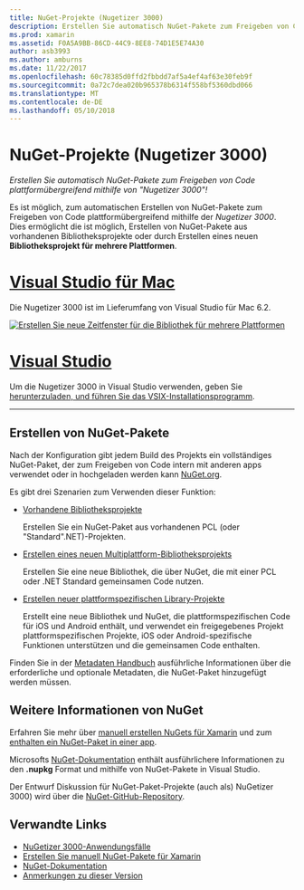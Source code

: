 ```yaml
---
title: NuGet-Projekte (Nugetizer 3000)
description: Erstellen Sie automatisch NuGet-Pakete zum Freigeben von Code plattformübergreifend mithilfe von "Nugetizer 3000"!
ms.prod: xamarin
ms.assetid: F0A5A9BB-86CD-44C9-8EE8-74D1E5E74A30
author: asb3993
ms.author: amburns
ms.date: 11/22/2017
ms.openlocfilehash: 60c78385d0ffd2fbbdd7af5a4ef4af63e30feb9f
ms.sourcegitcommit: 0a72c7dea020b965378b6314f558bf5360dbd066
ms.translationtype: MT
ms.contentlocale: de-DE
ms.lasthandoff: 05/10/2018
---
```

# <a name="nuget-projects-nugetizer-3000"></a>NuGet-Projekte (Nugetizer 3000)

_Erstellen Sie automatisch NuGet-Pakete zum Freigeben von Code plattformübergreifend mithilfe von "Nugetizer 3000"!_

Es ist möglich, zum automatischen Erstellen von NuGet-Pakete zum Freigeben von Code plattformübergreifend mithilfe der _Nugetizer 3000_. Dies ermöglicht die ist möglich, Erstellen von NuGet-Pakete aus vorhandenen Bibliotheksprojekte oder durch Erstellen eines neuen **Bibliotheksprojekt für mehrere Plattformen**.

# <a name="visual-studio-for-mactabvsmac"></a>[Visual Studio für Mac](#tab/vsmac)

Die Nugetizer 3000 ist im Lieferumfang von Visual Studio für Mac 6.2.

[![](images/mulitplatform-library-sml.png "Erstellen Sie neue Zeitfenster für die Bibliothek für mehrere Plattformen")](images/mulitplatform-library.png#lightbox)

# <a name="visual-studiotabvswin"></a>[Visual Studio](#tab/vswin)

Um die Nugetizer 3000 in Visual Studio verwenden, geben Sie [herunterzuladen, und führen Sie das VSIX-Installationsprogramm](http://bit.ly/nugetizer-2017).

-----

## <a name="building-nuget-packages"></a>Erstellen von NuGet-Pakete

Nach der Konfiguration gibt jedem Build des Projekts ein vollständiges NuGet-Paket, der zum Freigeben von Code intern mit anderen apps verwendet oder in hochgeladen werden kann [NuGet.org](https://www.nuget.org).

Es gibt drei Szenarien zum Verwenden dieser Funktion:

- [Vorhandene Bibliotheksprojekte](existing-library.md)

  Erstellen Sie ein NuGet-Paket aus vorhandenen PCL (oder "Standard".NET)-Projekten.

- [Erstellen eines neuen Multiplattform-Bibliotheksprojekts](single-codebase.md)

  Erstellen Sie eine neue Bibliothek, die über NuGet, die mit einer PCL oder .NET Standard gemeinsamen Code nutzen.

- [Erstellen neuer plattformspezifischen Library-Projekte](platform-specific.md)

  Erstellt eine neue Bibliothek und NuGet, die plattformspezifischen Code für iOS und Android enthält, und verwendet ein freigegebenes Projekt plattformspezifischen Projekte, iOS oder Android-spezifische Funktionen unterstützen und die gemeinsamen Code enthalten.

Finden Sie in der [Metadaten Handbuch](metadata.md) ausführliche Informationen über die erforderliche und optionale Metadaten, die NuGet-Paket hinzugefügt werden müssen.


## <a name="further-nuget-information"></a>Weitere Informationen von NuGet

Erfahren Sie mehr über [manuell erstellen NuGets für Xamarin](~/cross-platform/app-fundamentals/nuget-manual.md) und zum [enthalten ein NuGet-Paket in einer app](https://docs.microsoft.com/visualstudio/mac/nuget-walkthrough).

Microsofts [NuGet-Dokumentation](https://docs.microsoft.com/nuget/) enthält ausführlichere Informationen zu den **.nupkg** Format und mithilfe von NuGet-Pakete in Visual Studio.

Der Entwurf Diskussion für NuGet-Paket-Projekte (auch als) NuGetizer 3000) wird über die [NuGet-GitHub-Repository](https://github.com/NuGet/Home/wiki/NuGetizer-3000).


## <a name="related-links"></a>Verwandte Links

- [NuGetizer 3000-Anwendungsfälle](https://github.com/NuGet/Home/wiki/NuGetizer-Core-Scenarios)
- [Erstellen Sie manuell NuGet-Pakete für Xamarin](~/cross-platform/app-fundamentals/nuget-manual.md)
- [NuGet-Dokumentation](https://docs.microsoft.com/nuget/)
- [Anmerkungen zu dieser Version](https://developer.xamarin.com/releases/studio/xamarin.studio_6.2/xamarin.studio_6.2/#NuGetizer_3000)
